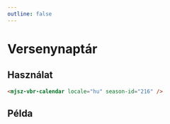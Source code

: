 ```yaml
---
outline: false
---
```


# Versenynaptár

## Használat

```html
<mjsz-vbr-calendar locale="hu" season-id="216" />
```

## Példa

<ClientOnly>
  <mjsz-vbr-calendar locale="hu" season-id="216" external-game-resolver="/widget/gamecenter.html?gameId={id}" />
</ClientOnly>
